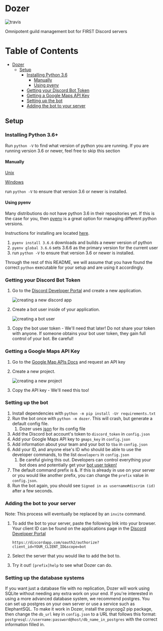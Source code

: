 

# Dozer
![travis](https://www.travis-ci.org/guineawheek/Dozer.svg?branch=development)

Omnipotent guild management bot for FIRST Discord servers

Table of Contents
=================

   * [Dozer](#dozer)
      * [Setup](#setup)
         * [Installing Python 3.6](#installing-python-36)
            * [Manually](#manually)
            * [Using pyenv](#using-pyenv)
         * [Getting your Discord Bot Token](#getting-your-discord-bot-token)
         * [Getting a Google Maps API Key](#getting-a-google-maps-api-key)
         * [Setting up the bot](#setting-up-the-bot)
         * [Adding the bot to your server](#adding-the-bot-to-your-server)

## Setup

### Installing Python 3.6+

Run `python -V` to find what version of python you are running. If you are running version 3.6 or newer, feel free to skip this section

 #### Manually

[Unix](https://docs.python.org/3/using/unix.html?highlight=install)

[Windows](https://docs.python.org/3/using/windows.html)

run `python -V` to ensure that version 3.6 or newer is installed. 

#### Using pyenv

Many distributions do not have python 3.6 in their repositories yet. If this is the case for you, then [pyenv](https://github.com/pyenv/pyenv) is a great option for managing different python versions.

Instructions for installing are located [here](https://github.com/pyenv/pyenv-installer).

1. `pyenv install 3.6.6` downloads and builds a newer version of python
2. `pyenv global 3.6.6` sets 3.6.6 as the primary version for the current user
3. run `python -V` to ensure that version 3.6 or newer is installed. 



Through the rest of this README, we will assume that you have found the correct `python` executable for your setup and are using it accordingly.

### Getting your Discord Bot Token

1. Go to the [Discord Developer Portal](https://discordapp.com/developers/applications/me) and create a new application.

    ![creating a new discord app](static/newapp.png)

2. Create a bot user inside of your application. 

   ![creating a bot user](static/createbot.png)
3. Copy the bot user token - We'll need that later!
   Do not share your token with anyone. If someone obtains your bot user token, they gain full control of your bot. Be careful!

### Getting a Google Maps API Key

1. Go to the [Google Map APIs Docs](https://developers.google.com/maps/documentation/javascript/get-api-key) and request an API key
2. Create a new project. 

   ![creating a new project](static/gmaps.png)
3. Copy the API key - We'll need this too!

### Setting up the bot

1. Install dependencies with `python -m pip install -Ur requirements.txt`
2. Run the bot once with `python -m dozer`. This will crash, but generate a default config file.
   1. Dozer uses [json](http://www.json.org/) for its config file
3. Add the Discord bot account's token to `discord_token` in `config.json`
4. Add your Google Maps API key to `gmaps_key` in `config.json`
5. Add information about your team and your bot to `tba` in `config.json`
6. Add your ID, and anyone else's ID who should be able to use the developer commands, to the list `developers` in `config.json`
   1. Be careful giving this out. Developers can control everything your bot does and potentially get your [bot user token!](#getting-your-discord-bot-token)
7. The default command prefix is &. If this is already in use on your server or you would like another prefix, you can change the `prefix` value in `config.json`.
8. Run the bot again, you should see `Signed in as username#discrim (id)` after a few seconds.

### Adding the bot to your server

Note: This process will eventually be replaced by an `invite` command.

1. To add the bot to your server, paste the following link into your browser.  Your client ID can be found on the applications page in the [Discord Developer Portal](https://discordapp.com/developers/applications/me)

   `https://discordapp.com/oauth2/authorize?client_id=YOUR_CLIENT_ID&scope=bot`

2. Select the server that you would like to add the bot to.

3. Try it out! `[prefix]help` to see what Dozer can do.

### Setting up the database systems
If you want just a database file with no replication, Dozer will work using SQLite without needing any extra work on your end.
If you're interested in using a more advanced database system, we recommend postgres. You can set up postgres on your own server
or use a service such as ElephantSQL. To make it work in Dozer, install the psycopg2 pip package, then change the `db_url` key
in `config.json` to a URL that follows this format: `postgresql://username:password@host/db_name_in_postgres` with the correct
information filled in.
